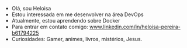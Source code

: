 - Olá, sou Heloisa
- Estou interessada em me desenvolver na área DevOps
- Atualmente, estou aprendendo sobre Docker
- Para entrar em contato comigo: www.linkedin.com/in/heloisa-pereira-b61794225
- Curiosidades: Gamer, animes, livros, mistérios, Jesus.  

<!---
heloohp/heloohp is a ✨ special ✨ repository because its `README.md` (this file) appears on your GitHub profile.
You can click the Preview link to take a look at your changes.
--->
